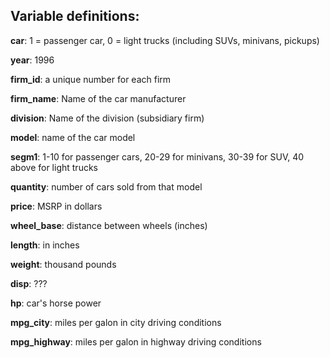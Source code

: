 ## Variable definitions:

**car**:  1 = passenger car, 0 = light trucks (including SUVs, minivans, pickups)

**year**:  1996

**firm_id**: a unique number for each firm

**firm_name**: Name of the car manufacturer

**division**: Name of the division (subsidiary firm)

**model**: name of the car model

**segm1**: 1-10 for passenger cars, 20-29 for minivans, 30-39 for SUV, 40 above for light trucks

**quantity**: number of cars sold from that model

**price**: MSRP in dollars

**wheel_base**: distance between wheels (inches)

**length**: in inches

**weight**: thousand pounds

**disp**: ???

**hp**: car's horse power

**mpg_city**: miles per galon in city driving conditions

**mpg_highway**: miles per galon in highway driving conditions

